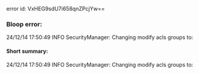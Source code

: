 error id: VxHEG9sdU7i658qnZPcjYw==
### Bloop error:

24/12/14 17:50:49 INFO SecurityManager: Changing modify acls groups to:
#### Short summary: 

24/12/14 17:50:49 INFO SecurityManager: Changing modify acls groups to: